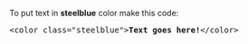 To put text in <b>steelblue</b> color make this code:
<pre>&lt;color class="steelblue"&gt;<b>Text goes here!</b>&lt;/color&gt;</pre>
